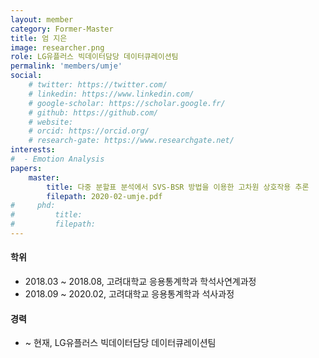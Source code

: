 ```yaml
---
layout: member
category: Former-Master
title: 엄 지은
image: researcher.png
role: LG유플러스 빅데이터담당 데이터큐레이션팀
permalink: 'members/umje'
social:
    # twitter: https://twitter.com/
    # linkedin: https://www.linkedin.com/
    # google-scholar: https://scholar.google.fr/
    # github: https://github.com/
    # website:
    # orcid: https://orcid.org/
    # research-gate: https://www.researchgate.net/
interests:
#  - Emotion Analysis
papers:
    master:
        title: 다중 분할표 분석에서 SVS-BSR 방법을 이용한 고차원 상호작용 추론
        filepath: 2020-02-umje.pdf
#     phd:
#         title:
#         filepath:
---
```


#### 학위
* 2018.03 ~ 2018.08, 고려대학교 응용통계학과 학석사연계과정
* 2018.09 ~ 2020.02, 고려대학교 응용통계학과 석사과정

#### 경력
* ~ 현재, LG유플러스 빅데이터담당 데이터큐레이션팀
